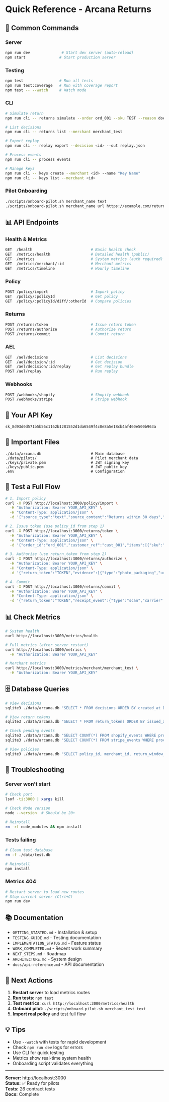 # Quick Reference - Arcana Returns

## 🚀 Common Commands

### Server
```bash
npm run dev              # Start dev server (auto-reload)
npm start               # Start production server
```

### Testing
```bash
npm test                # Run all tests
npm run test:coverage   # Run with coverage report
npm test -- --watch     # Watch mode
```

### CLI
```bash
# Simulate return
npm run cli -- returns simulate --order ord_001 --sku TEST --reason doesnt_fit

# List decisions
npm run cli -- returns list --merchant merchant_test

# Export replay
npm run cli -- replay export --decision <id> --out replay.json

# Process events
npm run cli -- process events

# Manage keys
npm run cli -- keys create --merchant <id> --name "Key Name"
npm run cli -- keys list --merchant <id>
```

### Pilot Onboarding
```bash
./scripts/onboard-pilot.sh merchant_name text
./scripts/onboard-pilot.sh merchant_name url https://example.com/returns
```

## 📊 API Endpoints

### Health & Metrics
```bash
GET  /health                          # Basic health check
GET  /metrics/health                  # Detailed health (public)
GET  /metrics                         # System metrics (auth required)
GET  /metrics/merchant/:id            # Merchant metrics
GET  /metrics/timeline                # Hourly timeline
```

### Policy
```bash
POST /policy/import                   # Import policy
GET  /policy/:policyId                # Get policy
GET  /policy/:policyId/diff/:otherId  # Compare policies
```

### Returns
```bash
POST /returns/token                   # Issue return token
POST /returns/authorize               # Authorize return
POST /returns/commit                  # Commit return
```

### AEL
```bash
GET  /ael/decisions                   # List decisions
GET  /ael/decision/:id                # Get decision
GET  /ael/decision/:id/replay         # Get replay bundle
POST /ael/replay                      # Run replay
```

### Webhooks
```bash
POST /webhooks/shopify                # Shopify webhook
POST /webhooks/stripe                 # Stripe webhook
```

## 🔑 Your API Key

```
sk_8d93d0d571b5b56c1162b1281552d1da6549f4c0e8a5e18cb4af460e500b963a
```

## 📁 Important Files

```
./data/arcana.db                      # Main database
./data/pilots/                        # Pilot merchant data
./keys/private.pem                    # JWT signing key
./keys/public.pem                     # JWT public key
.env                                  # Configuration
```

## 🧪 Test a Full Flow

```bash
# 1. Import policy
curl -X POST http://localhost:3000/policy/import \
  -H "Authorization: Bearer YOUR_API_KEY" \
  -H "Content-Type: application/json" \
  -d '{"source_type":"text","source_content":"Returns within 30 days","merchant_id":"merchant_test"}'

# 2. Issue token (use policy_id from step 1)
curl -X POST http://localhost:3000/returns/token \
  -H "Authorization: Bearer YOUR_API_KEY" \
  -H "Content-Type: application/json" \
  -d '{"order_id":"ord_001","customer_ref":"cust_001","items":[{"sku":"TEST","qty":1,"price_cents":2999,"name":"Test"}],"reason_code":"doesnt_fit","policy_id":"POLICY_ID"}'

# 3. Authorize (use return_token from step 2)
curl -X POST http://localhost:3000/returns/authorize \
  -H "Authorization: Bearer YOUR_API_KEY" \
  -H "Content-Type: application/json" \
  -d '{"return_token":"TOKEN","evidence":[{"type":"photo_packaging","url":"https://example.com/photo.jpg"}],"dropoff_choice":"mail_in"}'

# 4. Commit
curl -X POST http://localhost:3000/returns/commit \
  -H "Authorization: Bearer YOUR_API_KEY" \
  -H "Content-Type: application/json" \
  -d '{"return_token":"TOKEN","receipt_event":{"type":"scan","carrier":"UPS","ts":"2025-10-26T08:00:00Z"}}'
```

## 📊 Check Metrics

```bash
# System health
curl http://localhost:3000/metrics/health

# Full metrics (after server restart)
curl http://localhost:3000/metrics \
  -H "Authorization: Bearer YOUR_API_KEY"

# Merchant metrics
curl http://localhost:3000/metrics/merchant/merchant_test \
  -H "Authorization: Bearer YOUR_API_KEY"
```

## 🗄️ Database Queries

```bash
# View decisions
sqlite3 ./data/arcana.db "SELECT * FROM decisions ORDER BY created_at DESC LIMIT 10"

# View return tokens
sqlite3 ./data/arcana.db "SELECT * FROM return_tokens ORDER BY issued_at DESC LIMIT 10"

# Check pending events
sqlite3 ./data/arcana.db "SELECT COUNT(*) FROM shopify_events WHERE processed = 0"
sqlite3 ./data/arcana.db "SELECT COUNT(*) FROM stripe_events WHERE processed = 0"

# View policies
sqlite3 ./data/arcana.db "SELECT policy_id, merchant_id, return_window_days FROM policy_snapshots"
```

## 🐛 Troubleshooting

### Server won't start
```bash
# Check port
lsof -ti:3000 | xargs kill

# Check Node version
node --version  # Should be 20+

# Reinstall
rm -rf node_modules && npm install
```

### Tests failing
```bash
# Clean test database
rm -f ./data/test.db

# Reinstall
npm install
```

### Metrics 404
```bash
# Restart server to load new routes
# Stop current server (Ctrl+C)
npm run dev
```

## 📚 Documentation

- `GETTING_STARTED.md` - Installation & setup
- `TESTING_GUIDE.md` - Testing documentation
- `IMPLEMENTATION_STATUS.md` - Feature status
- `WORK_COMPLETED.md` - Recent work summary
- `NEXT_STEPS.md` - Roadmap
- `ARCHITECTURE.md` - System design
- `docs/api-reference.md` - API documentation

## 🎯 Next Actions

1. **Restart server** to load metrics routes
2. **Run tests**: `npm test`
3. **Test metrics**: `curl http://localhost:3000/metrics/health`
4. **Onboard pilot**: `./scripts/onboard-pilot.sh merchant_test text`
5. **Import real policy** and test full flow

## 💡 Tips

- Use `--watch` with tests for rapid development
- Check `npm run dev` logs for errors
- Use CLI for quick testing
- Metrics show real-time system health
- Onboarding script validates everything

---

**Server:** http://localhost:3000  
**Status:** ✅ Ready for pilots  
**Tests:** 26 contract tests  
**Docs:** Complete
